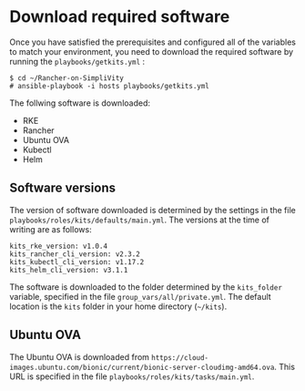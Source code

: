 # Download required software

Once you have satisfied the prerequisites and configured all of the variables to match your environment,
you need to download the required software by running the `playbooks/getkits.yml` :

```
$ cd ~/Rancher-on-SimpliVity
# ansible-playbook -i hosts playbooks/getkits.yml
```


The follwing software is downloaded:

- RKE
- Rancher
- Ubuntu OVA
- Kubectl
- Helm

## Software versions

The version of software downloaded is determined by the settings in the file `playbooks/roles/kits/defaults/main.yml`.
The versions at the time of writing are as follows:

```
kits_rke_version: v1.0.4
kits_rancher_cli_version: v2.3.2
kits_kubectl_cli_version: v1.17.2
kits_helm_cli_version: v3.1.1
```

The software is downloaded to the folder determined by the `kits_folder` variable, specified in the
file `group_vars/all/private.yml`. The default location is the `kits` folder in your home directory (`~/kits`).

## Ubuntu OVA

The Ubuntu OVA is downloaded from `https://cloud-images.ubuntu.com/bionic/current/bionic-server-cloudimg-amd64.ova`.
This URL is specified in the file `playbooks/roles/kits/tasks/main.yml`.


